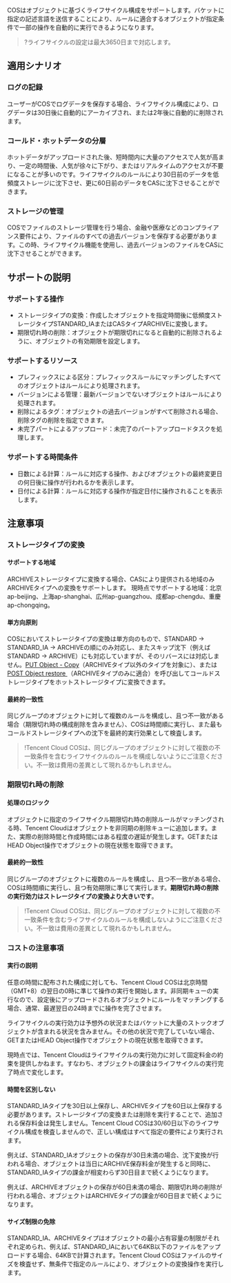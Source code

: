 COSはオブジェクトに基づくライフサイクル構成をサポートします。バケットに指定の記述言語を送信することにより、ルールに適合するオブジェクトが指定条件で一部の操作を自動的に実行できるようになります。

>?ライフサイクルの設定は最大3650日まで対応します。

## 適用シナリオ

### ログの記録

ユーザーがCOSでログデータを保存する場合、ライフサイクル構成により、ログデータは30日後に自動的にアーカイブされ、または2年後に自動的に削除されます。

### コールド・ホットデータの分層

ホットデータがアップロードされた後、短時間内に大量のアクセスで人気が高まり、一定の時間後、人気が徐々に下がり、またはリアルタイムのアクセスが不要になることが多いのです。ライフサイクルのルールにより30日前のデータを低頻度ストレージに沈下させ、更に60日前のデータをCASに沈下させることができます。

### ストレージの管理

COSでファイルのストレージ管理を行う場合、金融や医療などのコンプライアンス要件により、ファイルのすべての過去バージョンを保存する必要があります。この時、ライフサイクル機能を使用し、過去バージョンのファイルをCASに沈下させることができます。

## サポートの説明

### サポートする操作

- ストレージタイプの変換：作成したオブジェクトを指定時間後に低頻度ストレージタイプSTANDARD_IAまたはCASタイプARCHIVEに変換します。
- 期限切れ時の削除：オブジェクトが期限切れになると自動的に削除されるように、オブジェクトの有効期限を設定します。

### サポートするリソース

- プレフィックスによる区分：プレフィックスルールにマッチングしたすべてのオブジェクトはルールにより処理されます。
- バージョンによる管理：最新バージョンでないオブジェクトはルールにより処理されます。
- 削除によるタグ：オブジェクトの過去バージョンがすべて削除される場合、削除タグの削除を指定できます。
- 未完了パートによるアップロード：未完了のパートアップロードタスクを処理します。

### サポートする時間条件

- 日数による計算：ルールに対応する操作、およびオブジェクトの最終変更日の何日後に操作が行われるかを表示します。
- 日付による計算：ルールに対応する操作が指定日付に操作されることを表示します。

## 注意事項

### ストレージタイプの変換

#### サポートする地域

ARCHIVEストレージタイプに変換する場合、CASにより提供される地域のみARCHIVEタイプへの変換をサポートします。
現時点でサポートする地域：北京ap-beijing、上海ap-shanghai、広州ap-guangzhou、成都ap-chengdu、重慶ap-chongqing。

#### 単方向原則

COSにおいてストレージタイプの変換は単方向のもので、STANDARD → STANDARD_IA → ARCHIVEの順にのみ対応し、またスキップ沈下（例えばSTANDARD → ARCHIVE）にも対応していますが、そのリバースには対応しません。[PUT Object - Copy](https://cloud.tencent.com/document/product/436/10881)（ARCHIVEタイプ以外のタイプを対象に）、または[POST Object restore ](https://cloud.tencent.com/document/product/436/12633)（ARCHIVEタイプのみに適合）を呼び出してコールドストレージタイプをホットストレージタイプに変換できます。

#### 最終的一致性

同じグループのオブジェクトに対して複数のルールを構成し、且つ不一致がある場合（期限切れ時の構成削除を含みません）、COSは時間順に実行し、また最もコールドストレージタイプへの沈下を最終的実行効果として検査します。
>!Tencent Cloud COSは、同じグループのオブジェクトに対して複数の不一致条件を含むライフサイクルのルールを構成しないようにご注意ください。不一致は費用の差異として現れるかもしれません。

### 期限切れ時の削除

#### 処理のロジック

オブジェクトに指定のライフサイクル期限切れ時の削除ルールがマッチングされる時、Tencent Cloudはオブジェクトを非同期の削除キューに追加します。また、実際の削除時間と作成時間にはある程度の遅延が発生します。GETまたはHEAD Object操作でオブジェクトの現在状態を取得できます。

#### 最終的一致性

同じグループのオブジェクトに複数のルールを構成し、且つ不一致がある場合、COSは時間順に実行し、且つ有効期限に準じて実行します。**期限切れ時の削除の実行効力はストレージタイプの変換より大きいです**。
>!Tencent Cloud COSは、同じグループのオブジェクトに対して複数の不一致条件を含むライフサイクルのルールを構成しないようにご注意ください。不一致は費用の差異として現れるかもしれません。

### コストの注意事項

#### 実行の説明

任意の時間に配布された構成に対しても、Tencent Cloud COSは北京時間（GMT+8）の翌日の0時に準じて操作の実行を開始します。非同期キューの実行なので、設定後にアップロードされるオブジェクトにルールをマッチングする場合、通常、最遅翌日の24時までに操作を完了させます。

ライフサイクルの実行効力は予想外の状況またはバケットに大量のストックオブジェクトが含まれる状況を含みません。その他の状況で完了していない場合、GETまたはHEAD Object操作でオブジェクトの現在状態を取得できます。

現時点では、Tencent Cloudはライフサイクルの実行効力に対して固定料金の約束を提供しかねます。すなわち、オブジェクトの課金はライフサイクルの実行完了時点で変化します。

#### 時間を区別しない

STANDARD_IAタイプを30日以上保存し、ARCHIVEタイプを60日以上保存する必要があります。ストレージタイプの変換または削除を実行することで、追加される保存料金は発生しません。Tencent Cloud COSは30/60日以下のライフサイクル構成を検査しませんので、正しい構成はすべて指定の要件により実行されます。

例えば、STANDARD_IAオブジェクトの保存が30日未満の場合、沈下変換が行われる場合、オブジェクトは当日にARCHIVE保存料金が発生すると同時に、STANDARD_IAタイプの課金が相変わらず30日目まで続くようになります。

例えば、ARCHIVEオブジェクトの保存が60日未満の場合、期限切れ時の削除が行われる場合、オブジェクトはARCHIVEタイプの課金が60日目まで続くようになります。

#### サイズ制限の免除

STANDARD_IA、ARCHIVEタイプはオブジェクトの最小占有容量の制限がそれぞれ定められ、例えば、STANDARD_IAにおいて64KB以下のファイルをアップロードする場合、64KBで計算されます。Tencent Cloud COSはファイルのサイズを検査せず、無条件で指定のルールにより、オブジェクトの変換操作を実行します。
